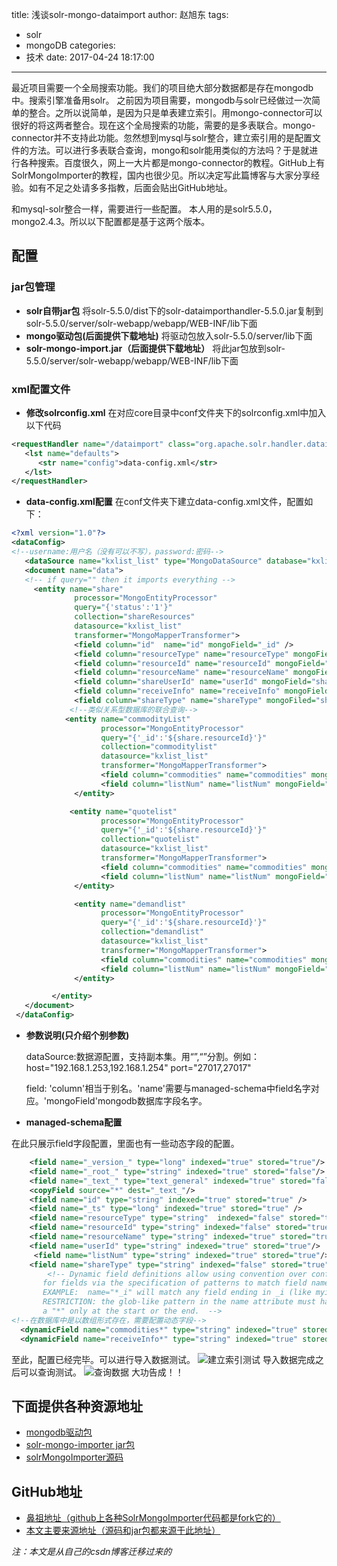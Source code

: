 title: 浅谈solr-mongo-dataimport
author: 赵旭东
tags:
  - solr
  - mongoDB
categories:
  - 技术
date: 2017-04-24 18:17:00
---
最近项目需要一个全局搜索功能。我们的项目绝大部分数据都是存在mongodb中。搜索引擎准备用solr。
之前因为项目需要，mongodb与solr已经做过一次简单的整合。之所以说简单，是因为只是单表建立索引。用mongo-connector可以很好的将这两者整合。现在这个全局搜索的功能，需要的是多表联合。mongo-connector并不支持此功能。忽然想到mysql与solr整合，建立索引用的是配置文件的方法。可以进行多表联合查询，mongo和solr能用类似的方法吗？于是就进行各种搜索。百度很久，网上一大片都是mongo-connector的教程。GitHub上有SolrMongoImporter的教程，国内也很少见。所以决定写此篇博客与大家分享经验。如有不足之处请多多指教，后面会贴出GitHub地址。

<!--more-->
和mysql-solr整合一样，需要进行一些配置。
本人用的是solr5.5.0，mongo2.4.3。所以以下配置都是基于这两个版本。
## 配置
### jar包管理
- **solr自带jar包**
将solr-5.5.0/dist下的solr-dataimporthandler-5.5.0.jar复制到solr-5.5.0/server/solr-webapp/webapp/WEB-INF/lib下面
- **mongo驱动包(后面提供下载地址)**
将驱动包放入solr-5.5.0/server/lib下面
- **solr-mongo-import.jar（后面提供下载地址）**
将此jar包放到solr-5.5.0/server/solr-webapp/webapp/WEB-INF/lib下面
### xml配置文件
- **修改solrconfig.xml**
在对应core目录中conf文件夹下的solrconfig.xml中加入以下代码

```xml
<requestHandler name="/dataimport" class="org.apache.solr.handler.dataimport.DataImportHandler">
   <lst name="defaults">
      <str name="config">data-config.xml</str>
   </lst>
</requestHandler>

```
- **data-config.xml配置**
在conf文件夹下建立data-config.xml文件，配置如下：
```xml
<?xml version="1.0"?>
<dataConfig>
<!--username:用户名（没有可以不写），password:密码-->
   <dataSource name="kxlist_list" type="MongoDataSource" database="kxlist_list" host="192.168.1.253" port="27017"/>
   <document name="data">
   <!-- if query="" then it imports everything -->
     <entity name="share"
              processor="MongoEntityProcessor"
              query="{'status':'1'}"
              collection="shareResources"
              datasource="kxlist_list"
              transformer="MongoMapperTransformer">
              <field column="id"  name="id" mongoField="_id" />
              <field column="resourceType" name="resourceType" mongoField="resourceType"/>
              <field column="resourceId" name="resourceId" mongoField="resourceId"/>
              <field column="resourceName" name="resourceName" mongoField="resourceName" />
              <field column="shareUserId" name="userId" mongoField="shareId"/>
              <field column="receiveInfo" name="receiveInfo" mongoField="receiveInfo"/>
              <field column="shareType" name="shareType" mongoFiled="shareType"/>
             <!--类似关系型数据库的联合查询-->
            <entity name="commodityList"
                    processor="MongoEntityProcessor"
                    query="{'_id':'${share.resourceId}'}"
                    collection="commoditylist"
                    datasource="kxlist_list"
                    transformer="MongoMapperTransformer">
                    <field column="commodities" name="commodities" mongoField="commodities"/>
                    <field column="listNum" name="listNum" mongoField="num"/>
              </entity>

             <entity name="quotelist"
                    processor="MongoEntityProcessor"
                    query="{'_id':'${share.resourceId}'}"
                    collection="quotelist"
                    datasource="kxlist_list"
                    transformer="MongoMapperTransformer">
                    <field column="commodities" name="commodities" mongoField="commodities"/>
                    <field column="listNum" name="listNum" mongoField="num"/>
              </entity>

              <entity name="demandlist"
                    processor="MongoEntityProcessor"
                    query="{'_id':'${share.resourceId}'}"
                    collection="demandlist"
                    datasource="kxlist_list"
                    transformer="MongoMapperTransformer">
                    <field column="commodities" name="commodities" mongoField="commodities"/>
                    <field column="listNum" name="listNum" mongoField="num"/>
              </entity>

         </entity>
   </document>
 </dataConfig>
```
- **参数说明(只介绍个别参数)**

	dataSource:数据源配置，支持副本集。用“”,“”分割。例如： host="192.168.1.253,192.168.1.254" 			                 port="27017,27017"

	field: 'column'相当于别名。'name'需要与managed-schema中field名字对应。'mongoField'mongodb数据库字段名字。

- **managed-schema配置**

 在此只展示field字段配置，里面也有一些动态字段的配置。
 

```xml
    <field name="_version_" type="long" indexed="true" stored="true"/>
    <field name="_root_" type="string" indexed="true" stored="false"/>
    <field name="_text_" type="text_general" indexed="true" stored="false" multiValued="true"/>
    <copyField source="*" dest="_text_"/>
    <field name="id" type="string" indexed="true" stored="true" />
    <field name="_ts" type="long" indexed="true" stored="true" />
    <field name="resourceType" type="string"  indexed="false" stored="true"/>
    <field name="resourceId" type="string" indexed="false" stored="true"/>
    <field name="resourceName" type="string" indexed="true" stored="true"/>
    <field name="userId" type="string" indexed="true" stored="true"/>
     <field name="listNum" type="string" indexed="true" stored="true"/>
    <field name="shareType" type="string" indexed="false" stored="true"/>
        <!-- Dynamic field definitions allow using convention over configuration
       for fields via the specification of patterns to match field names.
       EXAMPLE:  name="*_i" will match any field ending in _i (like myid_i, z_i)
       RESTRICTION: the glob-like pattern in the name attribute must have
       a "*" only at the start or the end.  -->
<!--在数据库中是以数组形式存在，需要配置动态字段-->
  <dynamicField name="commodities*" type="string" indexed="true" stored="true"/>
  <dynamicField name="receiveInfo*" type="string" indexed="true" stored="true"/>

```
至此，配置已经完毕。可以进行导入数据测试。
![建立索引测试](http://img.blog.csdn.net/20161214114153954?watermark/2/text/aHR0cDovL2Jsb2cuY3Nkbi5uZXQvdTAxMzI1OTg0NQ==/font/5a6L5L2T/fontsize/400/fill/I0JBQkFCMA==/dissolve/70/gravity/SouthEast)
导入数据完成之后可以查询测试。
![查询数据](http://img.blog.csdn.net/20161214114425893?watermark/2/text/aHR0cDovL2Jsb2cuY3Nkbi5uZXQvdTAxMzI1OTg0NQ==/font/5a6L5L2T/fontsize/400/fill/I0JBQkFCMA==/dissolve/70/gravity/SouthEast)
大功告成！！

## 下面提供各种资源地址

 - [mongodb驱动包](http://download.csdn.net/detail/u013259845/9710920)
 - [solr-mongo-importer jar包 ](http://download.csdn.net/detail/u013259845/9710908)
 - [solrMongoImporter源码](http://download.csdn.net/detail/u013259845/9710898)
## GitHub地址
 
 - [鼻祖地址（github上各种SolrMongoImporter代码都是fork它的）](https://github.com/james75/SolrMongoImporter)
 - [本文主要来源地址（源码和jar包都来源于此地址）](https://github.com/jbonch/SolrMongoImporter)
 
*注：本文是从自己的csdn博客迁移过来的*